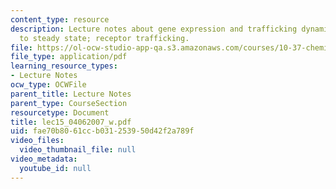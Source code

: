 ```yaml
---
content_type: resource
description: Lecture notes about gene expression and trafficking dynamics. Approach
  to steady state; receptor trafficking.
file: https://ol-ocw-studio-app-qa.s3.amazonaws.com/courses/10-37-chemical-and-biological-reaction-engineering-spring-2007/fae70b8061ccb031253950d42f2a789f_lec15_04062007_w.pdf
file_type: application/pdf
learning_resource_types:
- Lecture Notes
ocw_type: OCWFile
parent_title: Lecture Notes
parent_type: CourseSection
resourcetype: Document
title: lec15_04062007_w.pdf
uid: fae70b80-61cc-b031-2539-50d42f2a789f
video_files:
  video_thumbnail_file: null
video_metadata:
  youtube_id: null
---
```

